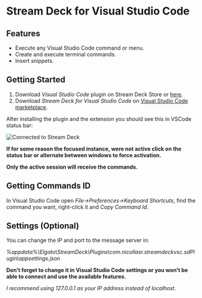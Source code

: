 # Stream Deck for Visual Studio Code

## Features

- Execute any Visual Studio Code command or menu.
- Create and execute terminal commands.
- Insert snippets.

## Getting Started

1. Download _Visual Studio Code_ plugin on Stream Deck Store or [here](https://github.com/nicollasricas/vscode-streamdeck/releases/latest).
2. Download _Stream Deck for Visual Studio Code_ on [Visual Studio Code marketplace](https://marketplace.visualstudio.com/items?itemName=nicollasr.vscode-streamdeck).

After installing the plugin and the extension you should see this in VSCode status bar:

![Connected to Stream Deck](https://user-images.githubusercontent.com/7860985/75925951-f97eaa80-5e3f-11ea-8ae2-0a1e7b838380.png)

**If for some reason the focused instance, were not active click on the status bar or alternate between windows to force activation.**

**Only the active session will receive the commands.**

## Getting Commands ID

In Visual Studio Code open _File->Preferences->Keyboard Shortcuts_, find the command you want, right-click it and _Copy Command Id_.

## Settings (Optional)

You can change the IP and port to the message server in:

_%appdata%\Elgato\StreamDeck\Plugins\com.nicollasr.streamdeckvsc.sdPlugin\appsettings.json_

**Don't forget to change it in Visual Studio Code settings or you won't be able to connect and use the available features.**

_I recommend using 127.0.0.1 as your IP address instead of localhost_.
